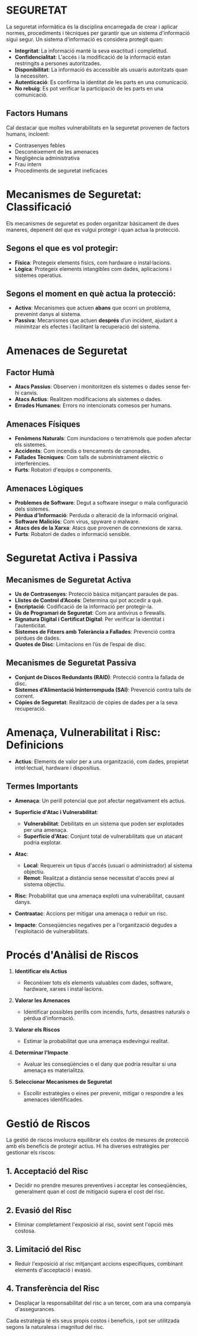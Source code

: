 # SEGURETAT

La seguretat informàtica és la disciplina encarregada de crear i aplicar normes, procediments i tècniques per garantir que un sistema d'informació sigui segur. Un sistema d'informació es considera protegit quan:

- **Integritat**: La informació manté la seva exactitud i completitud.
- **Confidencialitat**: L'accés i la modificació de la informació estan restringits a persones autoritzades.
- **Disponibilitat**: La informació és accessible als usuaris autoritzats quan la necessiten.
- **Autenticació**: Es confirma la identitat de les parts en una comunicació.
- **No rebuig**: Es pot verificar la participació de les parts en una comunicació.

## Factors Humans

Cal destacar que moltes vulnerabilitats en la seguretat provenen de factors humans, incloent:

- Contrasenyes febles
- Desconèixement de les amenaces
- Negligència administrativa
- Frau intern
- Procediments de seguretat ineficaces

# Mecanismes de Seguretat: Classificació

Els mecanismes de seguretat es poden organitzar bàsicament de dues maneres, depenent del que es vulgui protegir i quan actua la protecció.

## Segons el que es vol protegir:

- **Física**: Protegeix elements físics, com hardware o instal·lacions.
- **Lògica**: Protegeix elements intangibles com dades, aplicacions i sistemes operatius.

## Segons el moment en què actua la protecció:

- **Activa**: Mecanismes que actuen **abans** que ocorri un problema, prevenint danys al sistema.
- **Passiva**: Mecanismes que actuen **després** d’un incident, ajudant a minimitzar els efectes i facilitant la recuperació del sistema.

# Amenaces de Seguretat

## Factor Humà
- **Atacs Passius**: Observen i monitoritzen els sistemes o dades sense fer-hi canvis.
- **Atacs Actius**: Realitzen modificacions als sistemes o dades.
- **Errades Humanes**: Errors no intencionats comesos per humans.

## Amenaces Físiques
- **Fenòmens Naturals**: Com inundacions o terratrèmols que poden afectar els sistemes.
- **Accidents**: Com incendis o trencaments de canonades.
- **Fallades Tècniques**: Com talls de subministrament elèctric o interferències.
- **Furts**: Robatori d'equips o components.

## Amenaces Lògiques
- **Problemes de Software**: Degut a software insegur o mala configuració dels sistemes.
- **Pèrdua d'Informació**: Perduda o alteració de la informació original.
- **Software Maliciós**: Com virus, spyware o malware.
- **Atacs des de la Xarxa**: Atacs que provenen de connexions de xarxa.
- **Furts**: Robatori de dades o informació sensible.

# Seguretat Activa i Passiva

## Mecanismes de Seguretat Activa
- **Us de Contrasenyes**: Protecció bàsica mitjançant paraules de pas.
- **Llistes de Control d’Accés**: Determina qui pot accedir a què.
- **Encriptació**: Codificació de la informació per protegir-la.
- **Ús de Programari de Seguretat**: Com ara antivirus o firewalls.
- **Signatura Digital i Certificat Digital**: Per verificar la identitat i l'autenticitat.
- **Sistemes de Fitxers amb Tolerància a Fallades**: Prevenció contra pèrdues de dades.
- **Quotes de Disc**: Limitacions en l’ús de l’espai de disc.

## Mecanismes de Seguretat Passiva
- **Conjunt de Discos Redundants (RAID)**: Protecció contra la fallada de disc.
- **Sistemes d’Alimentació Ininterrompuda (SAI)**: Prevenció contra talls de corrent.
- **Còpies de Seguretat**: Realització de còpies de dades per a la seva recuperació.

# Amenaça, Vulnerabilitat i Risc: Definicions

- **Actius**: Elements de valor per a una organització, com dades, propietat intel·lectual, hardware i dispositius.

## Termes Importants

- **Amenaça**: Un perill potencial que pot afectar negativament els actius.

- **Superfície d'Atac i Vulnerabilitat**:
  - **Vulnerabilitat**: Debilitats en un sistema que poden ser explotades per una amenaça.
  - **Superfície d'Atac**: Conjunt total de vulnerabilitats que un atacant podria explotar.

- **Atac**:
  - **Local**: Requereix un tipus d'accés (usuari o administrador) al sistema objectiu.
  - **Remot**: Realitzat a distància sense necessitat d'accés previ al sistema objectiu.

- **Risc**: Probabilitat que una amenaça exploti una vulnerabilitat, causant danys.

- **Contraatac**: Accions per mitigar una amenaça o reduir un risc.

- **Impacte**: Conseqüències negatives per a l'organització degudes a l'exploitació de vulnerabilitats.

# Procés d'Anàlisi de Riscos

1. **Identificar els Actius**
   - Reconèixer tots els elements valuables com dades, software, hardware, xarxes i instal·lacions.

2. **Valorar les Amenaces**
   - Identificar possibles perills com incendis, furts, desastres naturals o pèrdua d'informació.

3. **Valorar els Riscos**
   - Estimar la probabilitat que una amenaça esdevingui realitat.

4. **Determinar l'Impacte**
   - Avaluar les conseqüències o el dany que podria resultar si una amenaça es materialitza.

5. **Seleccionar Mecanismes de Seguretat**
   - Escollir estratègies o eines per prevenir, mitigar o respondre a les amenaces identificades.

# Gestió de Riscos

La gestió de riscos involucra equilibrar els costos de mesures de protecció amb els beneficis de protegir actius. Hi ha diverses estratègies per gestionar els riscos:

## 1. **Acceptació del Risc**
   - Decidir no prendre mesures preventives i acceptar les conseqüències, generalment quan el cost de mitigació supera el cost del risc.

## 2. **Evasió del Risc**
   - Eliminar completament l'exposició al risc, sovint sent l'opció més costosa.

## 3. **Limitació del Risc**
   - Reduir l'exposició al risc mitjançant accions específiques, combinant elements d'acceptació i evasió.

## 4. **Transferència del Risc**
   - Desplaçar la responsabilitat del risc a un tercer, com ara una companyia d'assegurances.

Cada estratègia té els seus propis costos i beneficis, i pot ser utilitzada segons la naturalesa i magnitud del risc.
